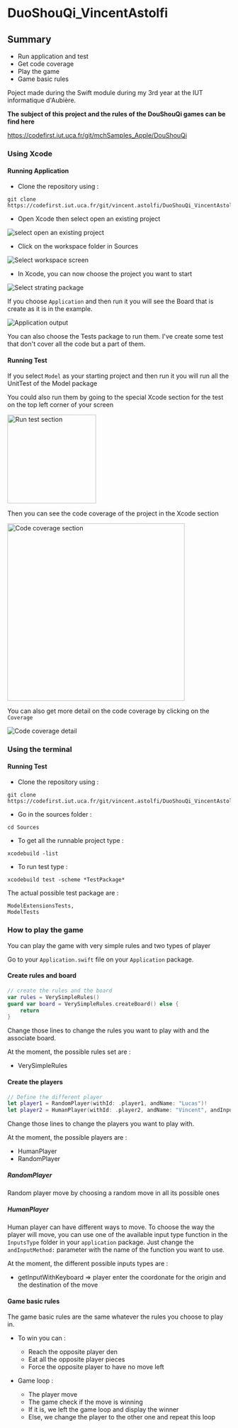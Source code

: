 # DuoShouQi_VincentAstolfi

## Summary 

- Run application and test
- Get code coverage
- Play the game
- Game basic rules

Poject made during the Swift module during my 3rd year at the IUT informatique d'Aubière.

**The subject of this project and the rules of the DouShouQi games can be find here**

https://codefirst.iut.uca.fr/git/mchSamples_Apple/DouShouQi

### Using Xcode

#### Running Application 

- Clone the repository using : 
```shell
git clone https://codefirst.iut.uca.fr/git/vincent.astolfi/DuoShouQi_VincentAstolfi.git
```

- Open Xcode then select open an existing project

<img src="images/select_open_project_screen.png" alt="select open an existing project" width="auto" height="auto">

- Click on the workspace folder in Sources

<img src="images/select_workspace_screen.png" alt="Select workspace screen" width="auto" height="auto">

- In Xcode, you can now choose the project you want to start

<img src="images/select_package_screen.png" alt="Select strating package" width="auto" height="auto">

If you choose `Application` and then run it you will see the Board that is create as it is in the example. 

<img src="images/output_screen.png" alt="Application output" width="auto" height="auto">

You can also choose the Tests package to run them. I've create some test that don't cover all the code but a part of them.

#### Running Test

If you select `Model` as your starting project and then run it you will run all the UnitTest of the Model package

You could also run them by going to the special Xcode section for the test on the top left corner of your screen

<img src="images/run_test_section.png" alt="Run test section" width="200" height="auto">

Then you can see the code coverage of the project in the Xcode section

<img src="images/code_coverage_section.png" alt="Code coverage section" widht="200" height="400">

You can also get more detail on the code coverage by clicking on the `Coverage`

<img src="images/code_coverage_detail.png" alt="Code coverage detail" height="auto" width="auto">

### Using the terminal

#### Running Test

- Clone the repository using : 
```shell
git clone https://codefirst.iut.uca.fr/git/vincent.astolfi/DuoShouQi_VincentAstolfi.git
```

- Go in the sources folder :

```shell
cd Sources
```

- To get all the runnable project type :

```shell
xcodebuild -list
```

- To run test type :

```shell
xcodebuild test -scheme *TestPackage*
```

The actual possible test package are :

    ModelExtensionsTests,
    ModelTests

### How to play the game

You can play the game with very simple rules and two types of player

Go to your `Application.swift` file on your `Application` package.

#### Create rules and board

```swift
// create the rules and the board
var rules = VerySimpleRules()
guard var board = VerySimpleRules.createBoard() else {
    return
}
```

Change those lines to change the rules you want to play with and the associate board.

At the moment, the possible rules set are :
- VerySimpleRules

#### Create the players 

```swift
// Define the different player
let player1 = RandomPlayer(withId: .player1, andName: "Lucas")!
let player2 = HumanPlayer(withId: .player2, andName: "Vincent", andInputMethod: (getInputWithKeyboard))!
```

Change those lines to change the players you want to play with.

At the moment, the possible players are :
- HumanPlayer
- RandomPlayer

##### RandomPlayer

Random player move by choosing a random move in all its possible ones

##### HumanPlayer

Human player can have different ways to move. To choose the way the player will move, you can use one of the available input type function in the `InputsType` folder in your `application` package. Just change the `andInputMethod:` parameter with the name of the function you want to use.

At the moment, the different possible inputs types are :
- getInputWithKeyboard => player enter the coordonate for the origin and the destination of the move

#### Game basic rules

The game basic rules are the same whatever the rules you choose to play in.

- To win you can : 
     - Reach the opposite player den
     - Eat all the opposite player pieces
     - Force the opposite player to have no move left

- Game loop :
     - The player move
     - The game check if the move is winning
     - If it is, we left the game loop and display the winner
     - Else, we change the player to the other one and repeat this loop